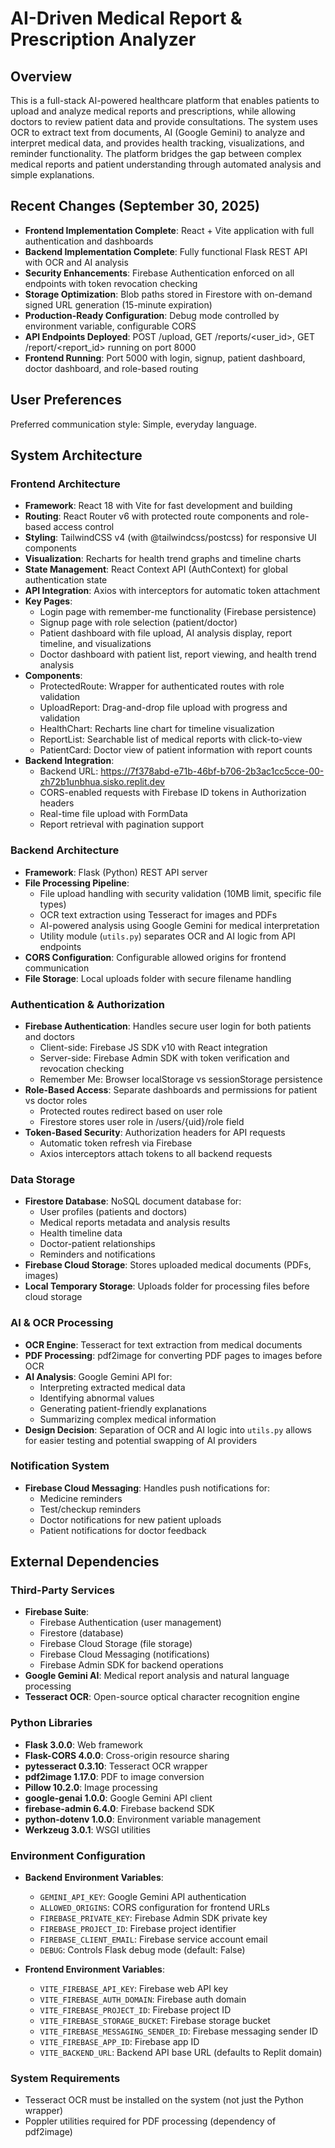 # AI-Driven Medical Report & Prescription Analyzer

## Overview

This is a full-stack AI-powered healthcare platform that enables patients to upload and analyze medical reports and prescriptions, while allowing doctors to review patient data and provide consultations. The system uses OCR to extract text from documents, AI (Google Gemini) to analyze and interpret medical data, and provides health tracking, visualizations, and reminder functionality. The platform bridges the gap between complex medical reports and patient understanding through automated analysis and simple explanations.

## Recent Changes (September 30, 2025)

- **Frontend Implementation Complete**: React + Vite application with full authentication and dashboards
- **Backend Implementation Complete**: Fully functional Flask REST API with OCR and AI analysis
- **Security Enhancements**: Firebase Authentication enforced on all endpoints with token revocation checking
- **Storage Optimization**: Blob paths stored in Firestore with on-demand signed URL generation (15-minute expiration)
- **Production-Ready Configuration**: Debug mode controlled by environment variable, configurable CORS
- **API Endpoints Deployed**: POST /upload, GET /reports/<user_id>, GET /report/<report_id> running on port 8000
- **Frontend Running**: Port 5000 with login, signup, patient dashboard, doctor dashboard, and role-based routing

## User Preferences

Preferred communication style: Simple, everyday language.

## System Architecture

### Frontend Architecture
- **Framework**: React 18 with Vite for fast development and building
- **Routing**: React Router v6 with protected route components and role-based access control
- **Styling**: TailwindCSS v4 (with @tailwindcss/postcss) for responsive UI components
- **Visualization**: Recharts for health trend graphs and timeline charts
- **State Management**: React Context API (AuthContext) for global authentication state
- **API Integration**: Axios with interceptors for automatic token attachment
- **Key Pages**: 
  - Login page with remember-me functionality (Firebase persistence)
  - Signup page with role selection (patient/doctor)
  - Patient dashboard with file upload, AI analysis display, report timeline, and visualizations
  - Doctor dashboard with patient list, report viewing, and health trend analysis
- **Components**:
  - ProtectedRoute: Wrapper for authenticated routes with role validation
  - UploadReport: Drag-and-drop file upload with progress and validation
  - HealthChart: Recharts line chart for timeline visualization
  - ReportList: Searchable list of medical reports with click-to-view
  - PatientCard: Doctor view of patient information with report counts
- **Backend Integration**: 
  - Backend URL: https://7f378abd-e71b-46bf-b706-2b3ac1cc5cce-00-zh72b1unbhua.sisko.replit.dev
  - CORS-enabled requests with Firebase ID tokens in Authorization headers
  - Real-time file upload with FormData
  - Report retrieval with pagination support

### Backend Architecture
- **Framework**: Flask (Python) REST API server
- **File Processing Pipeline**:
  - File upload handling with security validation (10MB limit, specific file types)
  - OCR text extraction using Tesseract for images and PDFs
  - AI-powered analysis using Google Gemini for medical interpretation
  - Utility module (`utils.py`) separates OCR and AI logic from API endpoints
- **CORS Configuration**: Configurable allowed origins for frontend communication
- **File Storage**: Local uploads folder with secure filename handling

### Authentication & Authorization
- **Firebase Authentication**: Handles secure user login for both patients and doctors
  - Client-side: Firebase JS SDK v10 with React integration
  - Server-side: Firebase Admin SDK with token verification and revocation checking
  - Remember Me: Browser localStorage vs sessionStorage persistence
- **Role-Based Access**: Separate dashboards and permissions for patient vs doctor roles
  - Protected routes redirect based on user role
  - Firestore stores user role in /users/{uid}/role field
- **Token-Based Security**: Authorization headers for API requests
  - Automatic token refresh via Firebase
  - Axios interceptors attach tokens to all backend requests

### Data Storage
- **Firestore Database**: NoSQL document database for:
  - User profiles (patients and doctors)
  - Medical reports metadata and analysis results
  - Health timeline data
  - Doctor-patient relationships
  - Reminders and notifications
- **Firebase Cloud Storage**: Stores uploaded medical documents (PDFs, images)
- **Local Temporary Storage**: Uploads folder for processing files before cloud storage

### AI & OCR Processing
- **OCR Engine**: Tesseract for text extraction from medical documents
- **PDF Processing**: pdf2image for converting PDF pages to images before OCR
- **AI Analysis**: Google Gemini API for:
  - Interpreting extracted medical data
  - Identifying abnormal values
  - Generating patient-friendly explanations
  - Summarizing complex medical information
- **Design Decision**: Separation of OCR and AI logic into `utils.py` allows for easier testing and potential swapping of AI providers

### Notification System
- **Firebase Cloud Messaging**: Handles push notifications for:
  - Medicine reminders
  - Test/checkup reminders
  - Doctor notifications for new patient uploads
  - Patient notifications for doctor feedback

## External Dependencies

### Third-Party Services
- **Firebase Suite**:
  - Firebase Authentication (user management)
  - Firestore (database)
  - Firebase Cloud Storage (file storage)
  - Firebase Cloud Messaging (notifications)
  - Firebase Admin SDK for backend operations
- **Google Gemini AI**: Medical report analysis and natural language processing
- **Tesseract OCR**: Open-source optical character recognition engine

### Python Libraries
- **Flask 3.0.0**: Web framework
- **Flask-CORS 4.0.0**: Cross-origin resource sharing
- **pytesseract 0.3.10**: Tesseract OCR wrapper
- **pdf2image 1.17.0**: PDF to image conversion
- **Pillow 10.2.0**: Image processing
- **google-genai 1.0.0**: Google Gemini API client
- **firebase-admin 6.4.0**: Firebase backend SDK
- **python-dotenv 1.0.0**: Environment variable management
- **Werkzeug 3.0.1**: WSGI utilities

### Environment Configuration
- **Backend Environment Variables**:
  - `GEMINI_API_KEY`: Google Gemini API authentication
  - `ALLOWED_ORIGINS`: CORS configuration for frontend URLs
  - `FIREBASE_PRIVATE_KEY`: Firebase Admin SDK private key
  - `FIREBASE_PROJECT_ID`: Firebase project identifier
  - `FIREBASE_CLIENT_EMAIL`: Firebase service account email
  - `DEBUG`: Controls Flask debug mode (default: False)

- **Frontend Environment Variables**:
  - `VITE_FIREBASE_API_KEY`: Firebase web API key
  - `VITE_FIREBASE_AUTH_DOMAIN`: Firebase auth domain
  - `VITE_FIREBASE_PROJECT_ID`: Firebase project ID
  - `VITE_FIREBASE_STORAGE_BUCKET`: Firebase storage bucket
  - `VITE_FIREBASE_MESSAGING_SENDER_ID`: Firebase messaging sender ID
  - `VITE_FIREBASE_APP_ID`: Firebase app ID
  - `VITE_BACKEND_URL`: Backend API base URL (defaults to Replit domain)

### System Requirements
- Tesseract OCR must be installed on the system (not just the Python wrapper)
- Poppler utilities required for PDF processing (dependency of pdf2image)